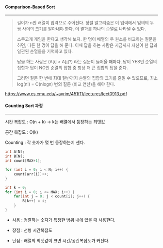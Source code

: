 #### Comparison-Based Sort

------

> 길이가 n인 배열이 입력으로 주어진다. 정렬 알고리즘은 이 입력에서 임의의 두 쌍 사이의 크기를 알아내야 한다. 이 결과를 하나의 순열로 나타낼 수 있다.
>
> 스무고개 게임을 한다고 생각해 보자. 한 명이 배열의 두 원소를 비교하는 질문을 하면, 다른 한 명이 답을 해 준다. 이때 답을 하는 사람은 지금까지 자신이 한 답과 일관된 순열들을 기억하고 있다.
>
> 답을 하는 사람은 (A[i] > A[j]?) 라는 질문이 들어올 때마다, 답이 YES인 순열의 집합과 답이 NO인 순열의 집합 중 항상 더 큰 집합의 답을 준다.
>
> 그러면 질문 한 번에 최대 절반까지 순열의 집합의 크기를 줄일 수 있으므로, 최소 log(n!) = O(nlogn) 번의 질문 (비교 연산)을 해야 한다.

https://www.cs.cmu.edu/~avrim/451f11/lectures/lect0913.pdf

#### Counting Sort 과정

----

시간 복잡도 : O(n + k) -> k는 배열에서 등장하는 최댓값

공간 복잡도 : O(k)

Counting : 각 숫자가 몇 번 등장하는지 센다.

```c
int A[N];
int B[N];
int count[MAX+1];

for (int i = 0; i < N; i++) {
    count[arr[i]]++;
}

int k = 0;
for (int i = 0; i <= MAX; i++) {
    for(int j = 0; j < count[i]; j++) {
        B[k++] = i;
    }
}

```

* 사용 : 정렬하는 숫자가 특정한 범위 내에 있을 때 사용한다.

* 장점 : 선형 시간복잡도

* 단점 : 배열의 최댓값이 크면 시간/공간복잡도가 커진다.
